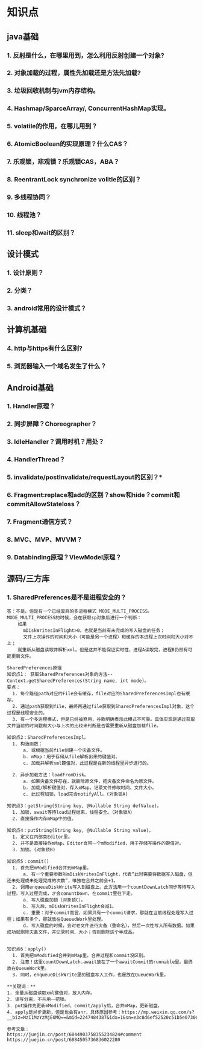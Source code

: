# 知识点
## java基础
### 1. 反射是什么，在哪里用到，怎么利用反射创建一个对象?
### 2. 对象加载的过程，属性先加载还是方法先加载?
### 3. 垃圾回收机制与jvm内存结构。
### 4. Hashmap/SparceArray/, ConcurrentHashMap实现。
### 5. volatile的作用，在哪儿用到？
### 6. AtomicBoolean的实现原理？什么CAS？
### 7. 乐观锁，悲观锁？乐观锁CAS，ABA？
### 8. ReentrantLock synchronize volitle的区别？
### 9. 多线程协同？
### 10. 线程池？
### 11. sleep和wait的区别？

## 设计模式
### 1. 设计原则？
### 2. 分类？
### 3. android常用的设计模式？

## 计算机基础
### 4. http与https有什么区别?
### 5. 浏览器输入一个域名发生了什么？

## Android基础
### 1. Handler原理？
### 2. 同步屏障？Choreographer？
### 3. IdleHandler？调用时机？用处？
### 4. HandlerThread？
### 5. invalidate/postInvalidate/requestLayout的区别？*
### 6. Fragment:replace和add的区别？show和hide？commit和commitAllowStateloss？
### 7. Fragment通信方式？
### 8. MVC、MVP、MVVM？
### 9. Databinding原理？ViewModel原理？

## 源码/三方库
### 1. SharedPreferences是不是进程安全的？
    答：不是。但是有一个已经废弃的多进程模式 MODE_MULTI_PROCESS。 MODE_MULTI_PROCESS的时候，会在获取sp对象后进行一个判断：
        如果 
          mDiskWritesInFlight>0，也就是当前有未完成的写入磁盘的任务；
          文件上次操作的时间和大小（可能是另一个进程）和缓存的本进程上次时间和大小对不上；
        就重新从磁盘读取并解析xml。但是这并不能保证实时性，进程A读取完，进程B仍然有可能更新文件。
    
    SharedPreferences原理
    知识点1： 获取SharedPreferences对象的方法--Context.getSharedPreferences(String name, int mode)。
    要点：
      1. 每个路径path对应的File会有缓存，file对应的SharedPreferencesImpl也有缓存。
      2. 通过path获取到file，最终再通过file获取到SharedPreferencesImpl对象，这个过程是线程安全的。
      3. 有一个多进程模式，但是已经被弃用，谷歌明确表示此模式不可靠。具体实现是通过获取文件当前的时间戳和大小与上次的比较来判断是否需要重新从磁盘加载file。

    知识点2：SharedPreferencesImpl。
      1. 构造函数：
          a. 或根据当前file创建一个灾备文件。
          b. mMap：用于存储从file解析出来的键值对。
          c. 加载并解析xml键值对，此过程是在新的线程里异步进行的。

      2. 异步加载方法：loadFromDisk。
          a. 如果灾备文件存在，就删除原文件，把灾备文件命名为原文件。
          b. 加载/解析键值对，存入mMap。记录文件修改时间、文件大小。
          c. 此过程加锁，load完会notifyAll。(对象锁A)

    知识点3：getString(String key, @Nullable String defValue)。
      1. 加锁，await等待load过程结束，线程安全。（对象锁A）
      2. 直接操作内存mMap中的值。

    知识点4：putString(String key, @Nullable String value)。
      1. 定义在内部类Editor里。
      2. 并不是直接操作mMap，Editor自带一个mModified，用于存储写操作的键值对。
      3. 加锁。(对象锁B)

    知识点5：commit()
      1. 首先把mModified合并到mMap里。
          a. 有一个重要参数叫mDiskWritesInFlight，代表“此时需要将数据写入磁盘，但还未处理或未处理完成的次数”，唯独在合并之前会+1。
      2. 调用enqueueDiskWrite写入到磁盘上。此方法用一个countDownLatch同步等待写入过程。写入过程完成，才会conuntDown，在commit里往下走。
          a. 写入磁盘加锁（对象锁C）。
          b. 写入后，mDiskWritesInFlight会减1。
          c. 重要：对于commit而言，如果只有一个commit请求，那就在当前线程处理写入过程；如果有多个，那就放在QueuedWork里处理。
          d. 写入磁盘的时候，会对老文件进行灾备（重命名），然后一次性写入所有数据。如果成功就删除灾备文件，并记录时间、大小；否则删除这个半成品。


    知识点6：apply()
      1. 首先把mModified合并到mMap里。合并过程和commit没区别。
      2. 注意！这里countDownLatch.await放在了一个awaitCommit的runnable里。最终放在QueueWork里。
      3. 同时，enqueueDiskWrite里的磁盘写入工作，也是放在QueueWork里。
    
    **关键词：**
    1. 全量从磁盘读取xml键值对，放入内存。
    2. 读写分离，不共用一把锁。
    3. put操作先更新mModified，commit/apply后，合并mMap，更新磁盘。
    4. apply是异步更新，但是也会有anr，具体原因参考：https://mp.weixin.qq.com/s?__biz=MzI1MzYzMjE0MQ==&mid=2247484387&idx=1&sn=e3c8d6ef52520c51b5e07306d9750e70&scene=21#wechat_redirect

    参考文章：
    https://juejin.cn/post/6844903758355234824#comment
    https://juejin.cn/post/6884505736836022280

      
